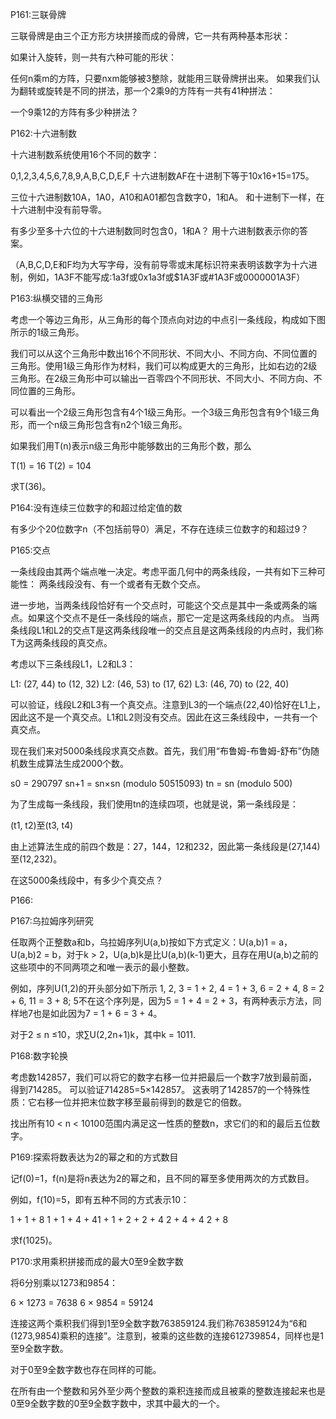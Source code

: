 P161:三联骨牌

三联骨牌是由三个正方形方块拼接而成的骨牌，它一共有两种基本形状：


如果计入旋转，则一共有六种可能的形状：


任何n乘m的方阵，只要nxm能够被3整除，就能用三联骨牌拼出来。
如果我们认为翻转或旋转是不同的拼法，那一个2乘9的方阵有一共有41种拼法：


一个9乘12的方阵有多少种拼法？







P162:十六进制数

十六进制数系统使用16个不同的数字：

0,1,2,3,4,5,6,7,8,9,A,B,C,D,E,F
十六进制数AF在十进制下等于10x16+15=175。

三位十六进制数10A，1A0，A10和A01都包含数字0，1和A。
和十进制下一样，在十六进制中没有前导零。

有多少至多十六位的十六进制数同时包含0，1和A？
用十六进制数表示你的答案。

（A,B,C,D,E和F均为大写字母，没有前导零或末尾标识符来表明该数字为十六进制，例如，1A3F不能写成:1a3f或0x1a3f或$1A3F或#1A3F或0000001A3F）



P163:纵横交错的三角形

考虑一个等边三角形，从三角形的每个顶点向对边的中点引一条线段，构成如下图所示的1级三角形。


我们可以从这个三角形中数出16个不同形状、不同大小、不同方向、不同位置的三角形。使用1级三角形作为材料，我们可以构成更大的三角形，比如右边的2级三角形。在2级三角形中可以输出一百零四个不同形状、不同大小、不同方向、不同位置的三角形。

可以看出一个2级三角形包含有4个1级三角形。一个3级三角形包含有9个1级三角形，而一个n级三角形包含有n2个1级三角形。

如果我们用T(n)表示n级三角形中能够数出的三角形个数，那么

T(1) = 16
T(2) = 104

求T(36)。









P164:没有连续三位数字的和超过给定值的数

有多少个20位数字n（不包括前导0）满足，不存在连续三位数字的和超过9？





P165:交点

一条线段由其两个端点唯一决定。考虑平面几何中的两条线段，一共有如下三种可能性：
两条线段没有、有一个或者有无数个交点。

进一步地，当两条线段恰好有一个交点时，可能这个交点是其中一条或两条的端点。如果这个交点不是任一条线段的端点，那它一定是这两条线段的内点。
当两条线段L1和L2的交点T是这两条线段唯一的交点且是这两条线段的内点时，我们称T为这两条线段的真交点。

考虑以下三条线段L1，L2和L3：

L1: (27, 44) to (12, 32)
L2: (46, 53) to (17, 62)
L3: (46, 70) to (22, 40)

可以验证，线段L2和L3有一个真交点。注意到L3的一个端点(22,40)恰好在L1上，因此这不是一个真交点。L1和L2则没有交点。因此在这三条线段中，一共有一个真交点。

现在我们来对5000条线段求真交点数。首先，我们用“布鲁姆-布鲁姆-舒布”伪随机数生成算法生成2000个数。

s0 = 290797
sn+1 = sn×sn (modulo 50515093)
tn = sn (modulo 500)

为了生成每一条线段，我们使用tn的连续四项，也就是说，第一条线段是：

(t1, t2)至(t3, t4)

由上述算法生成的前四个数是：27，144，12和232，因此第一条线段是(27,144)至(12,232)。

在这5000条线段中，有多少个真交点？





P166:





















P167:乌拉姆序列研究

任取两个正整数a和b，乌拉姆序列U(a,b)按如下方式定义：U(a,b)1 = a，U(a,b)2 = b，对于k > 2，U(a,b)k是比U(a,b)(k-1)更大，且存在用U(a,b)之前的这些项中的不同两项之和唯一表示的最小整数。

例如，序列U(1,2)的开头部分如下所示
1, 2, 3 = 1 + 2, 4 = 1 + 3, 6 = 2 + 4, 8 = 2 + 6, 11 = 3 + 8;
5不在这个序列是，因为5 = 1 + 4 = 2 + 3，有两种表示方法，同样地7也是如此因为7 = 1 + 6 = 3 + 4。

对于2 ≤ n ≤10，求∑U(2,2n+1)k，其中k = 1011.





P168:数字轮换

考虑数142857，我们可以将它的数字右移一位并把最后一个数字7放到最前面，得到714285。
可以验证714285=5×142857。
这表明了142857的一个特殊性质：它右移一位并把末位数字移至最前得到的数是它的倍数。

找出所有10 < n < 10100范围内满足这一性质的整数n，求它们的和的最后五位数字。







P169:探索将数表达为2的幂之和的方式数目

记f(0)=1，f(n)是将n表达为2的幂之和，且不同的幂至多使用两次的方式数目。

例如，f(10)=5，即有五种不同的方式表示10：

1 + 1 + 8
1 + 1 + 4 + 41 + 1 + 2 + 2 + 4
2 + 4 + 4
2 + 8

求f(1025)。





P170:求用乘积拼接而成的最大0至9全数字数

将6分别乘以1273和9854：

6 × 1273 = 7638
6 × 9854 = 59124

连接这两个乘积我们得到1至9全数字数763859124.我们称763859124为“6和(1273,9854)乘积的连接”。注意到，被乘的这些数的连接612739854，同样也是1至9全数字数。

对于0至9全数字数也存在同样的可能。

在所有由一个整数和另外至少两个整数的乘积连接而成且被乘的整数连接起来也是0至9全数字数的0至9全数字数中，求其中最大的一个。

